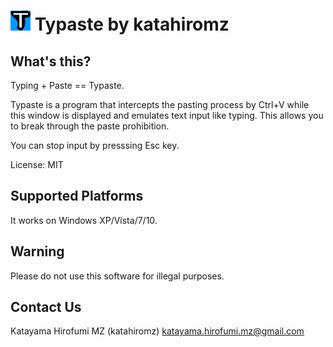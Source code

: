 # ![](typaste.png "") Typaste by katahiromz

## What's this?

Typing + Paste == Typaste.

Typaste is a program that intercepts the pasting process by Ctrl+V 
while this window is displayed and emulates text input like typing. 
This allows you to break through the paste prohibition.

You can stop input by presssing Esc key.

License: MIT

## Supported Platforms

It works on Windows XP/Vista/7/10.

## Warning

Please do not use this software for illegal purposes.

## Contact Us

Katayama Hirofumi MZ (katahiromz)
katayama.hirofumi.mz@gmail.com
